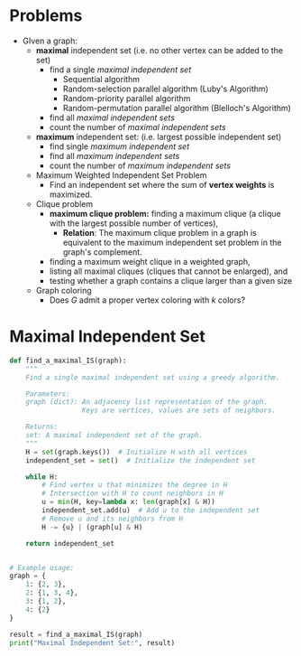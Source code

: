 
# Problems

- GIven a graph:
	- **maximal** independent set (i.e. no other vertex can be added to the set)
		- find a single _maximal independent set_
			- Sequential algorithm
			- Random-selection parallel algorithm (Luby's Algorithm)
			- Random-priority parallel algorithm
			- Random-permutation parallel algorithm (Blelloch's Algorithm)
		- find all _maximal independent sets_
		- count the number of _maximal independent sets_
	- **maximum** independent set: (i.e. largest possible independent set)
		- find single _maximum independent set_
		- find all _maximum independent sets_
		- count the number of _maximum independent sets_
	- Maximum Weighted Independent Set Problem
		- Find an independent set where the sum of **vertex weights** is maximized.
	- Clique problem
		- **maximum clique problem:** finding a maximum clique (a clique with the largest possible number of vertices), 
			- **Relation**: The maximum clique problem in a graph is equivalent to the maximum independent set problem in the graph's complement.
		- finding a maximum weight clique in a weighted graph, 
		- listing all maximal cliques (cliques that cannot be enlarged), and 
		- testing whether a graph contains a clique larger than a given size
	- Graph coloring
		- Does _G_ admit a proper vertex coloring with _k_ colors?

# Maximal Independent Set

```python 
def find_a_maximal_IS(graph):
    """
    Find a single maximal independent set using a greedy algorithm.

    Parameters:
    graph (dict): An adjacency list representation of the graph. 
                  Keys are vertices, values are sets of neighbors.

    Returns:
    set: A maximal independent set of the graph.
    """
    H = set(graph.keys())  # Initialize H with all vertices
    independent_set = set()  # Initialize the independent set

    while H:
        # Find vertex u that minimizes the degree in H
        # Intersection with H to count neighbors in H
        u = min(H, key=lambda x: len(graph[x] & H))
        independent_set.add(u)  # Add u to the independent set
        # Remove u and its neighbors from H
        H -= {u} | (graph[u] & H)

    return independent_set


# Example usage:
graph = {
    1: {2, 3},
    2: {1, 3, 4},
    3: {1, 2},
    4: {2}
}

result = find_a_maximal_IS(graph)
print("Maximal Independent Set:", result)

```

